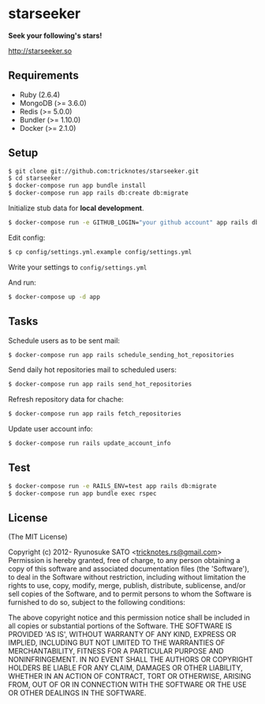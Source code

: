 # starseeker

**Seek your following's stars!**

http://starseeker.so

## Requirements

* Ruby    (2.6.4)
* MongoDB (>= 3.6.0)
* Redis   (>= 5.0.0)
* Bundler (>= 1.10.0)
* Docker  (>= 2.1.0)

## Setup

``` sh
$ git clone git://github.com:tricknotes/starseeker.git
$ cd starseeker
$ docker-compose run app bundle install
$ docker-compose run app rails db:create db:migrate
```

Initialize stub data for **local development**.
``` sh
$ docker-compose run -e GITHUB_LOGIN="your github account" app rails db:seeds_stub_event
```

Edit config:
``` sh
$ cp config/settings.yml.example config/settings.yml
```

Write your settings to `config/settings.yml`

And run:
``` sh
$ docker-compose up -d app
```

## Tasks

Schedule users as to be sent mail:
``` sh
$ docker-compose run app rails schedule_sending_hot_repositories
```

Send daily hot repositories mail to scheduled users:
``` sh
$ docker-compose run app rails send_hot_repositories
```

Refresh repository data for chache:
``` sh
$ docker-compose run app rails fetch_repositories
```

Update user account info:
``` sh
$ docker-compose run rails update_account_info
```

## Test

``` sh
$ docker-compose run -e RAILS_ENV=test app rails db:migrate
$ docker-compose run app bundle exec rspec
```

## License

(The MIT License)

Copyright (c) 2012- Ryunosuke SATO &lt;tricknotes.rs@gmail.com&gt;
Permission is hereby granted, free of charge, to any person obtaining a copy of this software and associated documentation files (the 'Software'), to deal in the Software without restriction, including without limitation the rights to use, copy, modify, merge, publish, distribute, sublicense, and/or sell copies of the Software, and to permit persons to whom the Software is furnished to do so, subject to the following conditions:

The above copyright notice and this permission notice shall be included in all copies or substantial portions of the Software.
THE SOFTWARE IS PROVIDED 'AS IS', WITHOUT WARRANTY OF ANY KIND, EXPRESS OR IMPLIED, INCLUDING BUT NOT LIMITED TO THE WARRANTIES OF MERCHANTABILITY, FITNESS FOR A PARTICULAR PURPOSE AND NONINFRINGEMENT. IN NO EVENT SHALL THE AUTHORS OR COPYRIGHT HOLDERS BE LIABLE FOR ANY CLAIM, DAMAGES OR OTHER LIABILITY, WHETHER IN AN ACTION OF CONTRACT, TORT OR OTHERWISE, ARISING FROM, OUT OF OR IN CONNECTION WITH THE SOFTWARE OR THE USE OR OTHER DEALINGS IN THE SOFTWARE.
